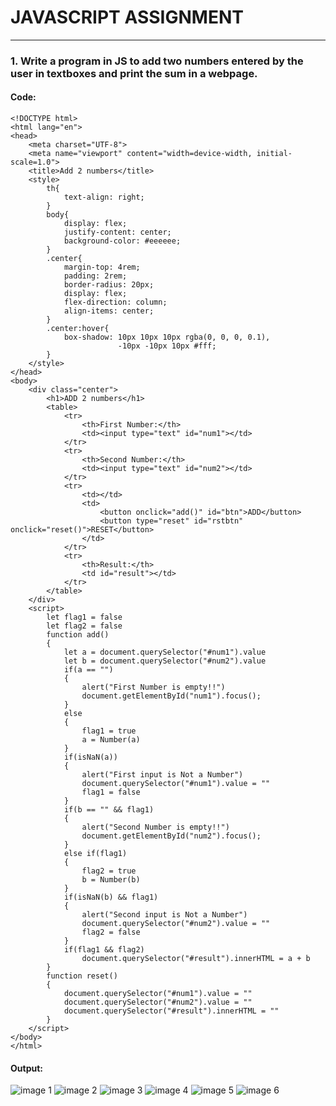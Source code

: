 # JAVASCRIPT ASSIGNMENT
---

### 1. Write a program in JS to add two numbers entered by the user in textboxes and print the sum in a webpage.

#### Code:
    <!DOCTYPE html>
    <html lang="en">
    <head>
        <meta charset="UTF-8">
        <meta name="viewport" content="width=device-width, initial-scale=1.0">
        <title>Add 2 numbers</title>
        <style>
            th{
                text-align: right;
            }
            body{
                display: flex;
                justify-content: center;
                background-color: #eeeeee;
            }
            .center{
                margin-top: 4rem;
                padding: 2rem;
                border-radius: 20px;
                display: flex;
                flex-direction: column;
                align-items: center;
            }
            .center:hover{
                box-shadow: 10px 10px 10px rgba(0, 0, 0, 0.1),
                            -10px -10px 10px #fff;
            }
        </style>
    </head>
    <body>
        <div class="center">
            <h1>ADD 2 numbers</h1>
            <table>
                <tr>
                    <th>First Number:</th>
                    <td><input type="text" id="num1"></td>
                </tr>
                <tr>
                    <th>Second Number:</th>
                    <td><input type="text" id="num2"></td>
                </tr>
                <tr>
                    <td></td>
                    <td>
                        <button onclick="add()" id="btn">ADD</button>
                        <button type="reset" id="rstbtn" onclick="reset()">RESET</button>
                    </td>
                </tr>
                <tr>
                    <th>Result:</th>
                    <td id="result"></td>
                </tr>
            </table>
        </div>
        <script>
            let flag1 = false
            let flag2 = false
            function add()
            {
                let a = document.querySelector("#num1").value
                let b = document.querySelector("#num2").value
                if(a == "")
                {
                    alert("First Number is empty!!")
                    document.getElementById("num1").focus();
                }
                else
                {
                    flag1 = true
                    a = Number(a)
                }
                if(isNaN(a))
                {
                    alert("First input is Not a Number")
                    document.querySelector("#num1").value = ""
                    flag1 = false
                }
                if(b == "" && flag1)
                {
                    alert("Second Number is empty!!")
                    document.getElementById("num2").focus();
                }
                else if(flag1)
                {
                    flag2 = true
                    b = Number(b)
                }
                if(isNaN(b) && flag1)
                {
                    alert("Second input is Not a Number")
                    document.querySelector("#num2").value = ""
                    flag2 = false
                }
                if(flag1 && flag2)
                    document.querySelector("#result").innerHTML = a + b
            }
            function reset()
            {
                document.querySelector("#num1").value = ""
                document.querySelector("#num2").value = ""
                document.querySelector("#result").innerHTML = ""
            }
        </script>
    </body>
    </html>

#### Output:
![image 1](src/1/img(1).png)
![image 2](src/1/img(2).png)
![image 3](src/1/img(3).png)
![image 4](src/1/img(4).png)
![image 5](src/1/img(5).png)
![image 6](src/1/img(6).png)